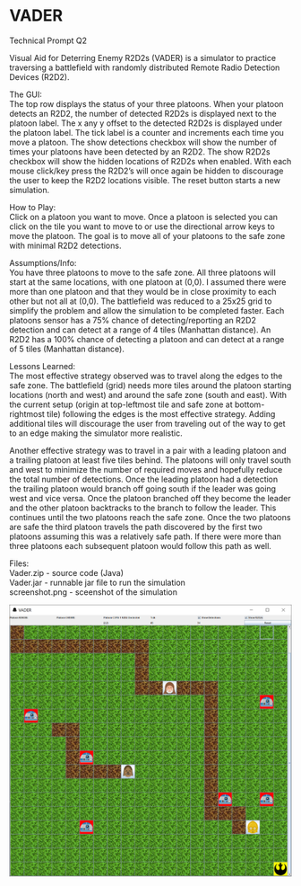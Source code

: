 # VADER
Technical Prompt Q2

Visual Aid for Deterring Enemy R2D2s (VADER) is a simulator to practice traversing a battlefield with randomly distributed Remote Radio Detection Devices (R2D2).  

The GUI:  
The top row displays the status of your three platoons.  When your platoon detects an R2D2, the number of detected R2D2s is displayed next to the platoon label.  The x any y offset to the detected R2D2s is displayed under the platoon label.  The tick label is a counter and increments each time you move a platoon.  The show detections checkbox will show the number of times your platoons have been detected by an R2D2.  The show R2D2s checkbox will show the hidden locations of R2D2s when enabled.  With each mouse click/key press the R2D2’s will once again be hidden to discourage the user to keep the R2D2 locations visible.  The reset button starts a new simulation.

How to Play:  
Click on a platoon you want to move.  Once a platoon is selected you can click on the tile you want to move to or use the directional arrow keys to move the platoon.  The goal is to move all of your platoons to the safe zone with minimal R2D2 detections.

Assumptions/Info:  
You have three platoons to move to the safe zone.  All three platoons will start at the same locations, with one platoon at (0,0).  I assumed there were more than one platoon and that they would be in close proximity to each other but not all at (0,0).  The battlefield was reduced to a 25x25 grid to simplify the problem and allow the simulation to be completed faster. Each platoons sensor has a 75% chance of detecting/reporting an R2D2 detection and can detect at a range of 4 tiles (Manhattan distance).  An R2D2 has a 100% chance of detecting a platoon and can detect at a range of 5 tiles (Manhattan distance).

Lessons Learned:  
The most effective strategy observed was to travel along the edges to the safe zone.  The battlefield (grid) needs more tiles around the platoon starting locations (north and west) and around the safe zone (south and east).  With the current setup (origin at top-leftmost tile and safe zone at bottom-rightmost tile) following the edges is the most effective strategy.  Adding additional tiles will discourage the user from traveling out of the way to get to an edge making the simulator more realistic.  

Another effective strategy was to travel in a pair with a leading platoon and a trailing platoon at least five tiles behind.  The platoons will only travel south and west to minimize the number of required moves and hopefully reduce the total number of detections.  Once the leading platoon had a detection the trailing platoon would branch off going south if the leader was going west and vice versa.  Once the platoon branched off they become the leader and the other platoon backtracks to the branch to follow the leader.  This continues until the two platoons reach the safe zone.  Once the two platoons are safe the third platoon travels the path discovered by the first two platoons assuming this was a relatively safe path.  If there were more than three platoons each subsequent platoon would follow this path as well.

Files:  
Vader.zip - source code (Java)  
Vader.jar - runnable jar file to run the simulation  
screenshot.png - sceenshot of the simulation

![Test Image 4](https://github.com/welctb01/VADER/blob/master/screenshot.PNG)
